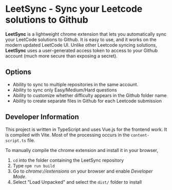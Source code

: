 # LeetSync - Sync your Leetcode solutions to Github

**LeetSync** is a lightweight chrome extension that lets you automatically sync your LeetCode solutions to Github. It is easy to use, and it works on the modern updated LeetCode UI. Unlike other Leetcode syncing solutions, **LeetSync** uses a user-generated access token to access to your Github account (much more secure than exposing a secret).

## Options

- Ability to sync to multiple repositories in the same account.
- Ability to sync only Easy/Medium/Hard questions
- Ability to customize whether difficulty appears in the Github folder name
- Ability to create separate files in Github for each Leetcode submission

## Developer Information

This project is written in TypeScript and uses Vue.js for the frontend work. It is compiled with Vite. Most of the processing occurs in the `content-script.ts` file.

To manually compile the chrome extension and install it in your browser,

1. `cd` into the folder containing the LeetSync repository
2. Type `npm run build`
3. Go to *chrome://extensions* on your browser and enable *Developer Mode*.  
4. Select "Load Unpacked" and select the `dist/` folder to install